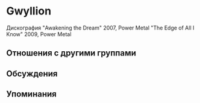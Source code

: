 # Gwyllion

Дискография
"Awakening the Dream" 2007, Power Metal
"The Edge of All I Know" 2009, Power Metal

## Отношения с другими группами


## Обсуждения


## Упоминания

